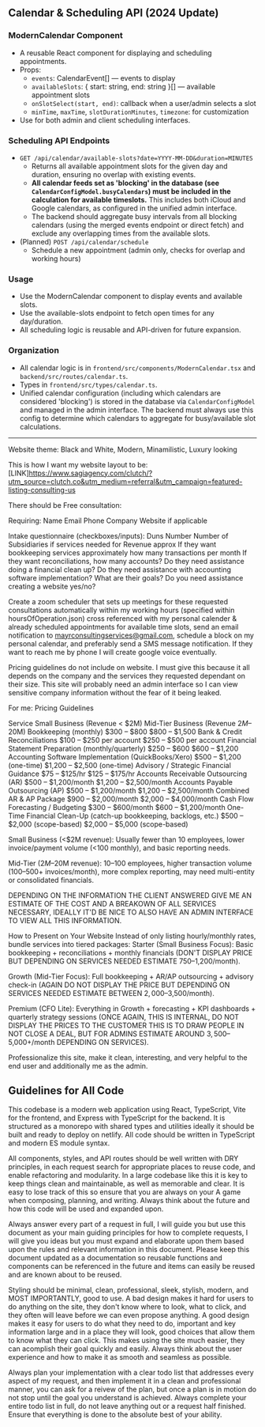 ## Calendar & Scheduling API (2024 Update)

### ModernCalendar Component
- A reusable React component for displaying and scheduling appointments.
- Props:
	- `events`: CalendarEvent[] — events to display
	- `availableSlots`: { start: string, end: string }[] — available appointment slots
	- `onSlotSelect(start, end)`: callback when a user/admin selects a slot
	- `minTime`, `maxTime`, `slotDurationMinutes`, `timezone`: for customization
- Use for both admin and client scheduling interfaces.

### Scheduling API Endpoints
- `GET /api/calendar/available-slots?date=YYYY-MM-DD&duration=MINUTES`
	- Returns all available appointment slots for the given day and duration, ensuring no overlap with existing events.
	- **All calendar feeds set as 'blocking' in the database (see `CalendarConfigModel.busyCalendars`) must be included in the calculation for available timeslots.** This includes both iCloud and Google calendars, as configured in the unified admin interface.
	- The backend should aggregate busy intervals from all blocking calendars (using the merged events endpoint or direct fetch) and exclude any overlapping times from the available slots.
- (Planned) `POST /api/calendar/schedule`
	- Schedule a new appointment (admin only, checks for overlap and working hours)

### Usage
- Use the ModernCalendar component to display events and available slots.
- Use the available-slots endpoint to fetch open times for any day/duration.
- All scheduling logic is reusable and API-driven for future expansion.

### Organization
- All calendar logic is in `frontend/src/components/ModernCalendar.tsx` and `backend/src/routes/calendar.ts`.
- Types in `frontend/src/types/calendar.ts`.
- Unified calendar configuration (including which calendars are considered 'blocking') is stored in the database via `CalendarConfigModel` and managed in the admin interface. The backend must always use this config to determine which calendars to aggregate for busy/available slot calculations.

---
Website theme: Black and White, Modern, Minamilistic, Luxury looking

This is how I want my website layout to be: [LINK]https://www.sagiagency.com/clutch/?utm_source=clutch.co&utm_medium=referral&utm_campaign=featured-listing-consulting-us

There should be
Free consultation:

Requiring:
Name
Email
Phone
Company
Website if applicable

Intake questionnaire (checkboxes/inputs):
Duns Number
Number of Subsidiaries if services needed for
Revenue approx
If they want bookkeeping services approximately how many transactions per month
If they want reconciliations, how many accounts?
Do they need assistance doing a financial clean up?
Do they need assistance with accounting software implementation?
What are their goals?
Do you need assistance creating a website yes/no?

Create a zoom scheduler that sets up meetings for these requested consultations automatically within my working hours (specified within hoursOfOperation.json) cross referenced with my personal calender & already scheduled appointments for available time slots, send an email notification to mayrconsultingservices@gmail.com, schedule a block on my personal calendar, and preferably send a SMS message notification. If they want to reach me by phone I will create google voice eventually.

Pricing guidelines do not include on website. I must give this because it all depends on the company and the services they requested dependant on their size. This site will probably need an admin interface so I can view sensitive company information without the fear of it being leaked.

For me: Pricing Guidelines

Service
Small Business (Revenue < $2M)
Mid-Tier Business (Revenue $2M–$20M)
Bookkeeping (monthly)
$300 – $800
$800 – $1,500
Bank & Credit Reconciliations
$100 – $250 per account
$250 – $500 per account
Financial Statement Preparation (monthly/quarterly)
$250 – $600
$600 – $1,200
Accounting Software Implementation (QuickBooks/Xero)
$500 – $1,200 (one-time)
$1,200 – $2,500 (one-time)
Advisory / Strategic Financial Guidance
$75 – $125/hr
$125 – $175/hr
Accounts Receivable Outsourcing (AR)
$500 – $1,200/month
$1,200 – $2,500/month
Accounts Payable Outsourcing (AP)
$500 – $1,200/month
$1,200 – $2,500/month
Combined AR & AP Package
$900 – $2,000/month
$2,000 – $4,000/month
Cash Flow Forecasting / Budgeting
$300 – $600/month
$600 – $1,200/month
One-Time Financial Clean-Up (catch-up bookkeeping, backlogs, etc.)
$500 – $2,000 (scope-based)
$2,000 – $5,000 (scope-based)

Small Business (<$2M revenue): Usually fewer than 10 employees, lower invoice/payment volume (<100 monthly), and basic reporting needs.

Mid-Tier ($2M–$20M revenue): 10–100 employees, higher transaction volume (100–500+ invoices/month), more complex reporting, may need multi-entity or consolidated financials.

DEPENDING ON THE INFORMATION THE CLIENT ANSWERED GIVE ME AN ESTIMATE OF THE COST AND A BREAKOWN OF ALL SERVICES NECESSARY, IDEALLY IT'D BE NICE TO ALSO HAVE AN ADMIN INTERFACE TO VIEW ALL THIS INFORMATION.

How to Present on Your Website
Instead of only listing hourly/monthly rates, bundle services into tiered packages:
Starter (Small Business Focus): Basic bookkeeping + reconciliations + monthly financials (DON'T DISPLAY PRICE BUT DEPENDING ON SERVICES NEEDED ESTIMATE $750–$1,200/month).

Growth (Mid-Tier Focus): Full bookkeeping + AR/AP outsourcing + advisory check-in (AGAIN DO NOT DISPLAY THE PRICE BUT DEPENDING ON SERVICES NEEDED ESTIMATE BETWEEN $2,000–$3,500/month).

Premium (CFO Lite): Everything in Growth + forecasting + KPI dashboards + quarterly strategy sessions (ONCE AGAIN, THIS IS INTERNAL, DO NOT DISPLAY THE PRICES TO THE CUSTOMER THIS IS TO DRAW PEOPLE IN NOT CLOSE A DEAL, BUT FOR ADMINS ESTIMATE AROUND $3,500–$5,000+/month DEPENDING ON SERVICES).

Professionalize this site, make it clean, interesting, and very helpful to the end user and additionally me as the admin.


## Guidelines for All Code
This codebase is a modern web application using React, TypeScript, Vite for the frontend, and Express with TypeScript for the backend. It is structured as a monorepo with shared types and utilities ideally it should be built and ready to deploy on netlify. All code should be written in TypeScript and modern ES module syntax.

All components, styles, and API routes should be well written with DRY principles, in each request
search for appropriate places to reuse code, and enable refactoring and modularity. In a large codebase like this it is key to keep things clean and maintainable, as well as memorable and clear. It is easy to lose track of this so ensure that you are always on your A game when composing, planning, and writing. Always think about the future and how this code will be used and expanded upon.

Always answer every part of a request in full, I will guide you but use this document as your main guiding principles for how to complete requests, I will give you ideas but you must expand and elaborate upon them based upon the rules and relevant information in this document. Please keep this document updated as a documentation so reusable functions and components can be referenced in the future and items can easily be reused and are known about to be reused.

Styling should be minimal, clean, professional, sleek, stylish, modern, and MOST IMPORTANTLY, good to use. A bad design makes it hard for users to do anything on the site, they don't know where to look, what to click, and they often will leave before we can even propose anything. A good design makes it easy for users to do what they need to do, important and key information large and in a place they will look, good choices that allow them to know what they can click. This makes using the site much easier, they can acomplish their goal quickly and easily. Always think about the user experience and how to make it as smooth and seamless as possible.

Always plan your implementation with a clear todo list that addresses every aspect of my request, and then implement it in a clean and professional manner, you can ask for a reivew of the plan, but once a plan is in motion do not stop until the goal you understand is achieved. Always complete your entire todo list in full, do not leave anything out or a request half finished. Ensure that everything is done to the absolute best of your ability.